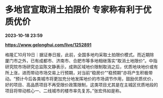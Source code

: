 # 多地官宣取消土拍限价 专家称有利于优质优价

**2023-10-18 23:59**

**https://www.gelonghui.com/live/1252891**

格隆汇10月19日｜据证券日报，此前，全国多地均采取土拍限价模式。而近期除厦门市之外，已有成都市、济南市、合肥市等多地相继落实“取消土地限价”。中指研究院市场研究总监陈文静表示，成熟区域地价限制取消之后，优质地块地价或有所上涨，进而带动市场交易上行预期，对当前“稳房价”“稳预期”亦将产生积极带动。“预计今后各类城市将更加充分地发挥地价的市场调节作用，鼓励优质优价，好的项目、高品质项目不再受限价政策限制，这类项目尤其是在主城区优质地段的项目将带动核心一、二线城市的楼市率先复苏。”张宏伟如是称。